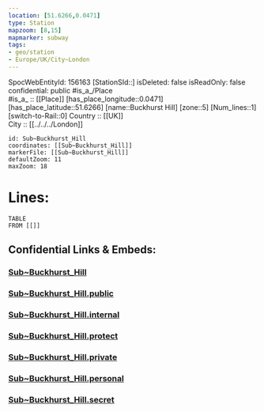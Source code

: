 ```yaml
---
location: [51.6266,0.0471] 
type: Station 
mapzoom: [8,15] 
mapmarker: subway 
tags:
- geo/station
- Europe/UK/City~London
---
```

SpocWebEntityId: 156163
[StationSId::] 
isDeleted: false
isReadOnly: false
confidential: public
#is_a_/Place  
#is_a_ :: [[Place]] 
[has_place_longitude::0.0471] 
[has_place_latitude::51.6266] 
[name::Buckhurst Hill] 
[zone::5] 
[Num_lines::1] 
[switch-to-Rail::0] 
Country :: [[UK]]  
City :: [[../../../London]]  


```leaflet
id: Sub~Buckhurst_Hill
coordinates: [[Sub~Buckhurst_Hill]] 
markerFile: [[Sub~Buckhurst_Hill]] 
defaultZoom: 11 
maxZoom: 18
```


# Lines: 
```dataview
TABLE 
FROM [[]] 
```


## Confidential Links & Embeds: 

### [Sub~Buckhurst_Hill](/_Standards/Earth/Continent/Europe/Europe~North/UK/England/Regions~England/London,Greater/cities~GreaterLondon/Underground/Station/Sub~Buckhurst_Hill.md) 

### [Sub~Buckhurst_Hill.public](/_public/Earth/Continent/Europe/Europe~North/UK/England/Regions~England/London,Greater/cities~GreaterLondon/Underground/Station/Sub~Buckhurst_Hill.public.md) 

### [Sub~Buckhurst_Hill.internal](/_internal/Earth/Continent/Europe/Europe~North/UK/England/Regions~England/London,Greater/cities~GreaterLondon/Underground/Station/Sub~Buckhurst_Hill.internal.md) 

### [Sub~Buckhurst_Hill.protect](/_protect/Earth/Continent/Europe/Europe~North/UK/England/Regions~England/London,Greater/cities~GreaterLondon/Underground/Station/Sub~Buckhurst_Hill.protect.md) 

### [Sub~Buckhurst_Hill.private](/_private/Earth/Continent/Europe/Europe~North/UK/England/Regions~England/London,Greater/cities~GreaterLondon/Underground/Station/Sub~Buckhurst_Hill.private.md) 

### [Sub~Buckhurst_Hill.personal](/_personal/Earth/Continent/Europe/Europe~North/UK/England/Regions~England/London,Greater/cities~GreaterLondon/Underground/Station/Sub~Buckhurst_Hill.personal.md) 

### [Sub~Buckhurst_Hill.secret](/_secret/Earth/Continent/Europe/Europe~North/UK/England/Regions~England/London,Greater/cities~GreaterLondon/Underground/Station/Sub~Buckhurst_Hill.secret.md)

